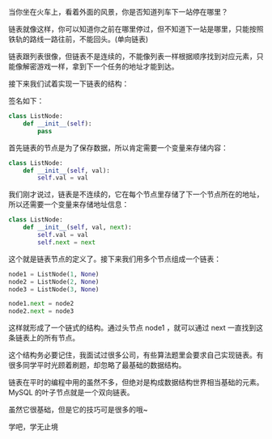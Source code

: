 当你坐在火车上，看着外面的风景，你是否知道列车下一站停在哪里？

链表就像这样，你可以知道你之前在哪里停过，但不知道下一站是哪里，只能按照铁轨的路线一路往前，不能回头。(单向链表)

链表跟列表很像，但链表不是连续的，不能像列表一样根据顺序找到对应元素，只能像解密游戏一样，拿到下一个任务的地址才能到达。

接下来我们试着实现一下链表的结构：

签名如下：

```python
class ListNode:
    def __init__(self):
        pass
```

首先链表的节点是为了保存数据，所以肯定需要一个变量来存储内容：

```python
class ListNode:
    def __init__(self, val):
        self.val = val
```

我们刚才说过，链表是不连续的，它在每个节点里存储了下一个节点所在的地址，所以还需要一个变量来存储地址信息：

```python
class ListNode:
    def __init__(self, val, next):
        self.val = val
        self.next = next
```

这个就是链表节点的定义了。接下来我们用多个节点组成一个链表：

```python
node1 = ListNode(1, None)
node2 = ListNode(2, None)
node3 = ListNode(3, None)

node1.next = node2
node2.next = node3
```

这样就形成了一个链式的结构。通过头节点 node1 ，就可以通过 next 一直找到这条链表上的所有节点。

这个结构务必要记住，我面试过很多公司，有些算法题里会要求自己实现链表。有很多同学平时光顾着刷题，却忽略了最基础的数据结构。

链表在平时的编程中用的虽然不多，但绝对是构成数据结构世界相当基础的元素。MySQL 的叶子节点就是一个双向链表。

虽然它很基础，但是它的技巧可是很多的哦~

学吧，学无止境
